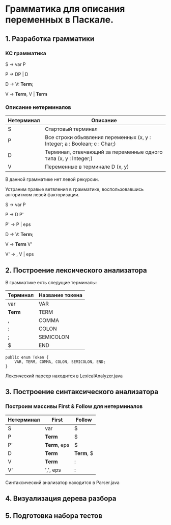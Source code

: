 Грамматика для описания переменных в Паскале.
========

## 1. Разработка грамматики

###  КС грамматика


S -> var P

P -> DP | D

D -> V: **Term**;

V -> **Term**, V | **Term**

###  Описание нетерминалов


   Нетерминал | Описание
   ---------- | --------
   S          | Стартовый терминал
   P          | Все строки обьявления переменных (x, y : Integer; a : Boolean; c : Char;)
   D          | Терминал, отвечающий за переменные одного типа (x, y : Integer;)
   V          | Переменные в терминале D (x, y)
   
В данной грамматике нет левой рекурсии. 

Устраним правые ветвления в грамматике, воспользовавшись алгоритмом левой факторизации.

S -> var P

P -> D P'

P' -> P | eps

D -> V: **Term**;

V -> **Term** V'

V' -> , V | eps
 

## 2. Построение лексического анализатора

В грамматике есть следущие терминалы:

   Терминал                 | Название токена              
  --------------------------|------------
   var                      | VAR                  
   **Term**                 | TERM                 
   ,                        | COMMA
   :                        | COLON             
   ;                        | SEMICOLON               
   $                        | END          


```
public enum Token {
    VAR, TERM, COMMA, COLON, SEMICOLON, END;
}
```

Лексический парсер находится в LexicalAnalyzer.java

## 3. Построение синтаксического анализатора

### Построим массивы First & Follow для нетерминалов

   Нетерминал | First         | Follow      
  ------------|---------------|-------------
   S          | var           | $           
   P          | **Term**      | $          
   P'         | **Term**, eps | $
   D          | **Term**      | **Term**, $        
   V          | **Term**      | :          
   V'         | ',', eps      | :           
   
Синтаксический анализатор находится в Parser.java

## 4. Визуализация дерева разбора
    
## 5. Подготовка набора тестов




